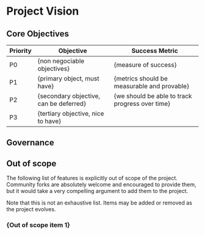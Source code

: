 # Project Vision

<!-- 
One paragraph description of the project.
- What is the problem you are trying to solve?
- How are you going to solve it?
- What are the goals and guiding principles?
- What is the boundary of the project scope?
-->

## Core Objectives

| Priority | Objective                                  | Success Metric                                   |
|----------|--------------------------------------------|--------------------------------------------------|
| P0       | {non negociable objectives}                | {measure of success}                             |
| P1       | {primary object, must have}                | {metrics should be measurable and provable}      |
| P2       | {secondary objective, can be deferred}     | {we should be able to track progress over time}  |
| P3       | {tertiary objective, nice to have}         |                                                  |

## Governance

<!--
Description of how the project will be managed and by whom.
- Who is responsible for the project?
- Who has final say on decisions?
- What are the conditions for contributions?
- How to we communicate and collaborate?
- How do we make decisions and apply policies?
- What happens if things go wrong?
- What is the path to transition to a different governance model as the project grows?
- What are some key risks and how will we address them?
- What is our position on security and privacy protection?
-->

## Out of scope

The following list of features is explicitly out of scope of the project.
Community forks are absolutely welcome and encouraged to provide them, but it would take a very compelling argument to add them to the project.

Note that this is not an exhaustive list. Items may be added or removed as the project evolves.

### {Out of scope item 1}

<!-- 
Brief description of exactly what is out of scope and the reasoning behind it.
Tie back to an ADR if applicable.
-->